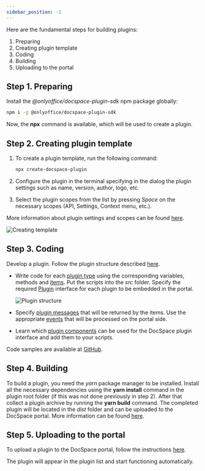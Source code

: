 ```yaml
---
sidebar_position: -1
---
```


Here are the fundamental steps for building plugins:

1. Preparing
2. Creating plugin template
3. Coding
4. Building
5. Uploading to the portal

## Step 1. Preparing

Install the *@onlyoffice/docspace-plugin-sdk* npm package globally:

``` sh
npm i -g @onlyoffice/docspace-plugin-sdk
```

Now, the **npx** command is available, which will be used to create a plugin.

## Step 2. Creating plugin template

1. To create a plugin template, run the following command:

   ``` sh
   npx create-docspace-plugin
   ```

2. Configure the plugin in the terminal specifying in the dialog the plugin settings such as name, version, author, logo, etc.

3. Select the plugin scopes from the list by pressing *Space* on the necessary scopes (API, Settings, Context menu, etc.).

More information about plugin settings and scopes can be found [here](../usage-sdk/creating-plugin-template.md).

![Creating template](/assets/images/docspace/creating-template.png)

## Step 3. Coding

Develop a plugin. Follow the plugin structure described [here](../usage-sdk/plugin-structure.md).

- Write code for each [plugin type](../usage-sdk/coding-plugin/plugin-types/plugin-types.md) using the corresponding variables, methods and [items](../usage-sdk/coding-plugin/plugin-items/plugin-items.md). Put the scripts into the *src* folder. Specify the required [Plugin](../usage-sdk/coding-plugin/plugin-types/plugin.md) interface for each plugin to be embedded in the portal.

  ![Plugin structure](/assets/images/docspace/plugin-structure.png)

- Specify [plugin messages](../usage-sdk/coding-plugin/plugin-message.md) that will be returned by the items. Use the appropriate [events](../usage-sdk/coding-plugin/events.md) that will be processed on the portal side.

- Learn which [plugin components](../usage-sdk/coding-plugin/plugin-components/plugin-components.md) can be used for the DocSpace plugin interface and add them to your scripts.

Code samples are available at [GitHub](https://github.com/ONLYOFFICE/docspace-plugins).

## Step 4. Building

To build a plugin, you need the *yarn* package manager to be installed. Install all the necessary dependencies using the **yarn install** command in the plugin root folder (if this was not done previously in step 2). After that collect a plugin archive by running the **yarn build** command. The completed plugin will be located in the *dist* folder and can be uploaded to the DocSpace portal. More information can be found [here](../usage-sdk/building-plugin.md).

## Step 5. Uploading to the portal

To upload a plugin to the DocSpace portal, follow the instructions [here](../usage-sdk/adding-plugin.md).

The plugin will appear in the plugin list and start functioning automatically.
